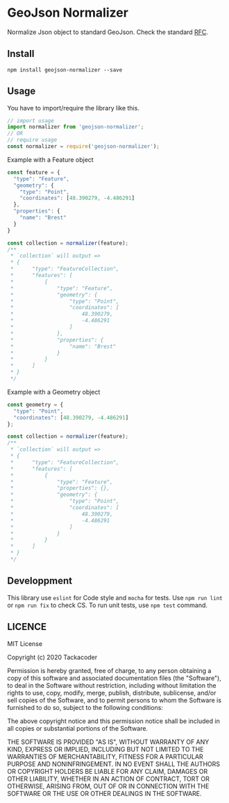 # GeoJson Normalizer

Normalize Json object to standard GeoJson. Check the standard [RFC](https://tools.ietf.org/html/rfc7946).

## Install

`npm install geojson-normalizer --save`

## Usage

You have to import/require the library like this.

```javascript
// import usage
import normalizer from 'geojson-normalizer';
// OR
// require usage
const normalizer = require('geojson-normalizer');
```

Example with a Feature object

```javascript
const feature = {
  "type": "Feature",
  "geometry": {
    "type": "Point",
    "coordinates": [48.390279, -4.486291]
  },
  "properties": {
    "name": "Brest"
  }
}

const collection = normalizer(feature);
/**
 * `collection` will output =>
 * {
 *      "type": "FeatureCollection",
 *    	"features": [
 *    		{
 *    			"type": "Feature",
 *    			"geometry": {
 *    				"type": "Point",
 *    				"coordinates": [
 *    					48.390279,
 *    					-4.486291
 *    				]
 *    			},
 *    			"properties": {
 *    				"name": "Brest"
 *    			}
 *    		}
 *    	]
 * }
 */
```

Example with a Geometry object
```javascript
const geometry = {
  "type": "Point",
  "coordinates": [48.390279, -4.486291]
};

const collection = normalizer(feature);
/**
 * `collection` will output =>
 * {
 *    	"type": "FeatureCollection",
 *    	"features": [
 *    		{
 *    			"type": "Feature",
 *    			"properties": {},
 *    			"geometry": {
 *    				"type": "Point",
 *    				"coordinates": [
 *    					48.390279,
 *    					-4.486291
 *    				]
 *    			}
 *    		}
 *    	]
 * }
 */
```

## Developpment

This library use `eslint` for Code style and `mocha` for tests. Use `npm run lint` or `npm run fix` to check CS. To run unit tests, use `npm test` command.

## LICENCE

MIT License

Copyright (c) 2020 Tackacoder

Permission is hereby granted, free of charge, to any person obtaining a copy
of this software and associated documentation files (the "Software"), to deal
in the Software without restriction, including without limitation the rights
to use, copy, modify, merge, publish, distribute, sublicense, and/or sell
copies of the Software, and to permit persons to whom the Software is
furnished to do so, subject to the following conditions:

The above copyright notice and this permission notice shall be included in all
copies or substantial portions of the Software.

THE SOFTWARE IS PROVIDED "AS IS", WITHOUT WARRANTY OF ANY KIND, EXPRESS OR
IMPLIED, INCLUDING BUT NOT LIMITED TO THE WARRANTIES OF MERCHANTABILITY,
FITNESS FOR A PARTICULAR PURPOSE AND NONINFRINGEMENT. IN NO EVENT SHALL THE
AUTHORS OR COPYRIGHT HOLDERS BE LIABLE FOR ANY CLAIM, DAMAGES OR OTHER
LIABILITY, WHETHER IN AN ACTION OF CONTRACT, TORT OR OTHERWISE, ARISING FROM,
OUT OF OR IN CONNECTION WITH THE SOFTWARE OR THE USE OR OTHER DEALINGS IN THE
SOFTWARE.

